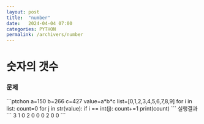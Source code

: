 ```yaml
---
layout: post
title:  "number"
date:   2024-04-04 07:00
categories: PYTHON
permalink: /archivers/number
---
```


# 숫자의 갯수

<h3>문제</h3>
```ptchon
a=150
b=266
c=427
value=a*b*c
list=[0,1,2,3,4,5,6,7,8,9]
for i in list:
    count=0
    for j in str(value):
        if i == int(j):
            count+=1
    print(count)
```    
실행결과
```
3
1
0
2
0
0
0
2
0
0
```
